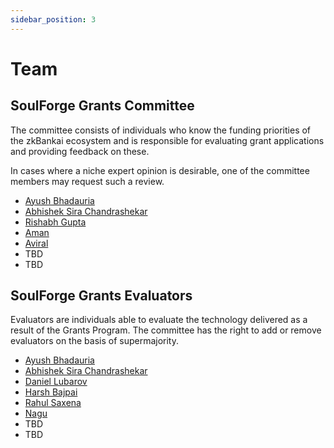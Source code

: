 ```yaml
---
sidebar_position: 3
---
```


# Team

## SoulForge Grants Committee

The committee consists of individuals who know the funding priorities of the zkBankai ecosystem and is responsible for evaluating grant applications and providing feedback on these.

In cases where a niche expert opinion is desirable, one of the committee members may request such a review.

- [Ayush Bhadauria](#)
- [Abhishek Sira Chandrashekar](#)
- [Rishabh Gupta](#)
- [Aman](#)
- [Aviral](#)
- TBD
- TBD

## SoulForge Grants Evaluators

Evaluators are individuals able to evaluate the technology delivered as a result of the Grants Program. The committee has the right to add or remove evaluators on the basis of supermajority.

- [Ayush Bhadauria](#)
- [Abhishek Sira Chandrashekar](#)
- [Daniel Lubarov](#)
- [Harsh Bajpai](#)
- [Rahul Saxena](#)
- [Nagu](#)
- TBD
- TBD